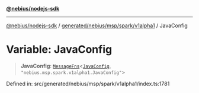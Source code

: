 [**@nebius/nodejs-sdk**](../../../../../../README.md)

---

[@nebius/nodejs-sdk](../../../../../../README.md) / [generated/nebius/msp/spark/v1alpha1](../README.md) / JavaConfig

# Variable: JavaConfig

> **JavaConfig**: [`MessageFns`](../../../../../../runtime/protos/core/interfaces/MessageFns.md)\<[`JavaConfig`](../interfaces/JavaConfig.md), `"nebius.msp.spark.v1alpha1.JavaConfig"`\>

Defined in: src/generated/nebius/msp/spark/v1alpha1/index.ts:1781
